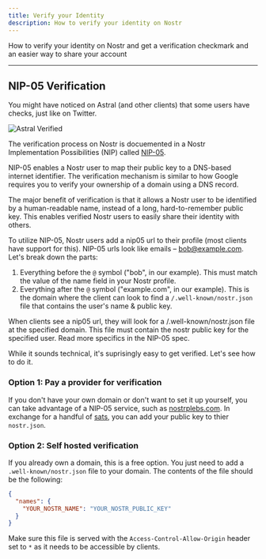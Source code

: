 ```yaml
---
title: Verify your Identity
description: How to verify your identity on Nostr
---
```


How to verify your identity on Nostr and get a verification checkmark and an easier way to share your account

---

## NIP-05 Verification

You might have noticed on Astral (and other clients) that some users have checks, just like on Twitter.

![Astral Verified](/images/webp/astral-verified.webp)

The verification process on Nostr is docuemented in a Nostr Implementation Possibilities (NIP) called [NIP-05](https://github.com/nostr-protocol/nips/blob/master/05.md).

NIP-05 enables a Nostr user to map their public key to a DNS-based internet identifier. The verification mechanism is similar to how Google requires you to verify your ownership of a domain using a DNS record.

The major benefit of verification is that it allows a Nostr user to be identified by a human-readable name, instead of a long, hard-to-remember public key. This enables verified Nostr users to easily share their identity with others.

To utilize NIP-05, Nostr users add a nip05 url to their profile (most clients have support for this). NIP-05 urls look like emails – bob@example.com. Let's break down the parts:

1. Everything before the `@` symbol ("bob", in our example). This must match the value of the name field in your Nostr profile.
1. Everything after the `@` symbol ("example.com", in our example). This is the domain where the client can look to find a `/.well-known/nostr.json` file that contains the user's name & public key.

When clients see a nip05 url, they will look for a /.well-known/nostr.json file at the specified domain. This file must contain the nostr public key for the specified user. Read more specifics in the NIP-05 spec.

While it sounds technical, it's suprisingly easy to get verified. Let's see how to do it.

### Option 1: Pay a provider for verification

If you don't have your own domain or don't want to set it up yourself, you can take advantage of a NIP-05 service, such as [nostrplebs.com](https://nostrplebs.com). In exchange for a handful of [sats](https://coinmarketcap.com/alexandria/glossary/satoshi-sats), you can add your public key to thier `nostr.json`.

### Option 2: Self hosted verification

If you already own a domain, this is a free option. You just need to add a `.well-known/nostr.json` file to your domain. The contents of the file should be the following:

```json
{
  "names": {
    "YOUR_NOSTR_NAME": "YOUR_NOSTR_PUBLIC_KEY"
  }
}
```

Make sure this file is served with the `Access-Control-Allow-Origin` header set to `*` as it needs to be accessible by clients.
